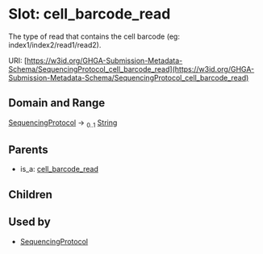 
# Slot: cell_barcode_read


The type of read that contains the cell barcode (eg: index1/index2/read1/read2).

URI: [https://w3id.org/GHGA-Submission-Metadata-Schema/SequencingProtocol_cell_barcode_read](https://w3id.org/GHGA-Submission-Metadata-Schema/SequencingProtocol_cell_barcode_read)


## Domain and Range

[SequencingProtocol](SequencingProtocol.md) &#8594;  <sub>0..1</sub> [String](types/String.md)

## Parents

 *  is_a: [cell_barcode_read](cell_barcode_read.md)

## Children


## Used by

 * [SequencingProtocol](SequencingProtocol.md)
